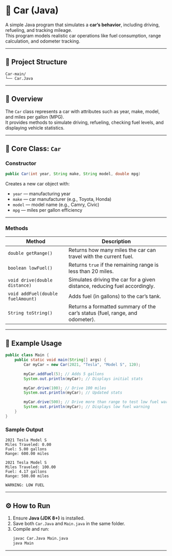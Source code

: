# 🚗 Car (Java)

A simple Java program that simulates a **car’s behavior**, including driving, refueling, and tracking mileage.  
This program models realistic car operations like fuel consumption, range calculation, and odometer tracking.

---

## 📂 Project Structure
```
Car-main/
└── Car.Java
```

---

## 🧩 Overview
The `Car` class represents a car with attributes such as year, make, model, and miles per gallon (MPG).  
It provides methods to simulate driving, refueling, checking fuel levels, and displaying vehicle statistics.

---

## 🧠 Core Class: `Car`

### Constructor
```java
public Car(int year, String make, String model, double mpg)
```
Creates a new car object with:
- `year` — manufacturing year  
- `make` — car manufacturer (e.g., Toyota, Honda)  
- `model` — model name (e.g., Camry, Civic)  
- `mpg` — miles per gallon efficiency  

---

### Methods
| Method | Description |
|--------|--------------|
| `double getRange()` | Returns how many miles the car can travel with the current fuel. |
| `boolean lowFuel()` | Returns `true` if the remaining range is less than 20 miles. |
| `void drive(double distance)` | Simulates driving the car for a given distance, reducing fuel accordingly. |
| `void addFuel(double fuelAmount)` | Adds fuel (in gallons) to the car’s tank. |
| `String toString()` | Returns a formatted summary of the car’s status (fuel, range, and odometer). |

---

## 🧪 Example Usage
```java
public class Main {
    public static void main(String[] args) {
        Car myCar = new Car(2021, "Tesla", "Model S", 120);

        myCar.addFuel(5); // Adds 5 gallons
        System.out.println(myCar); // Displays initial stats

        myCar.drive(100); // Drive 100 miles
        System.out.println(myCar); // Updated stats

        myCar.drive(500); // Drive more than range to test low fuel warning
        System.out.println(myCar); // Displays low fuel warning
    }
}
```

### Sample Output
```
2021 Tesla Model S
Miles Traveled: 0.00
Fuel: 5.00 gallons
Range: 600.00 miles

2021 Tesla Model S
Miles Traveled: 100.00
Fuel: 4.17 gallons
Range: 500.00 miles

WARNING: LOW FUEL
```

---

## ⚙️ How to Run

1. Ensure **Java (JDK 8+)** is installed.  
2. Save both `Car.Java` and `Main.java` in the same folder.  
3. Compile and run:
   ```bash
   javac Car.Java Main.java
   java Main
   ```

---
